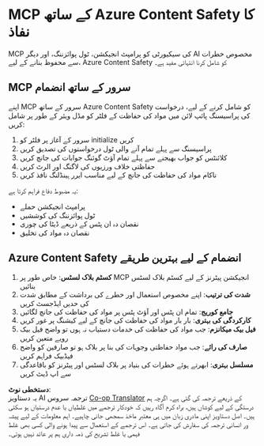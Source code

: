 <!--
CO_OP_TRANSLATOR_METADATA:
{
  "original_hash": "1b6c746d9e190deba4d8765267ffb94e",
  "translation_date": "2025-07-17T02:00:31+00:00",
  "source_file": "02-Security/azure-content-safety-implementation.md",
  "language_code": "ur"
}
-->
# MCP کے ساتھ Azure Content Safety کا نفاذ

MCP کی سیکیورٹی کو پرامپٹ انجیکشن، ٹول پوائزننگ، اور دیگر AI مخصوص خطرات سے محفوظ بنانے کے لیے، Azure Content Safety کو شامل کرنا انتہائی مفید ہے۔

## MCP سرور کے ساتھ انضمام

اپنے MCP سرور کے ساتھ Azure Content Safety کو شامل کرنے کے لیے، درخواست کی پراسیسنگ پائپ لائن میں مواد کی حفاظت کے فلٹر کو مڈل ویئر کے طور پر شامل کریں:

1. سرور کے آغاز پر فلٹر کو initialize کریں  
2. پراسیسنگ سے پہلے تمام آنے والی ٹول درخواستوں کی تصدیق کریں  
3. کلائنٹس کو جواب بھیجنے سے پہلے تمام آؤٹ گوئنگ جوابات کی جانچ کریں  
4. حفاظتی خلاف ورزیوں کی لاگنگ اور الرٹ کریں  
5. ناکام مواد کی حفاظت کی جانچ کے لیے مناسب ایرر ہینڈلنگ نافذ کریں  

یہ مضبوط دفاع فراہم کرتا ہے:  
- پرامپٹ انجیکشن حملے  
- ٹول پوائزننگ کی کوششیں  
- نقصان دہ ان پٹس کے ذریعے ڈیٹا کی چوری  
- نقصان دہ مواد کی تخلیق  

## Azure Content Safety انضمام کے لیے بہترین طریقے

1. **کسٹم بلاک لسٹس**: خاص طور پر MCP انجیکشن پیٹرنز کے لیے کسٹم بلاک لسٹس بنائیں  
2. **شدت کی ترتیب**: اپنے مخصوص استعمال اور خطرے کی برداشت کے مطابق شدت کی حدیں ایڈجسٹ کریں  
3. **جامع کوریج**: تمام ان پٹس اور آؤٹ پٹس پر مواد کی حفاظت کی جانچ لگائیں  
4. **کارکردگی کی بہتری**: بار بار مواد کی حفاظت کی جانچ کے لیے کیشنگ پر غور کریں  
5. **فیل بیک میکانزم**: جب مواد کی حفاظت کی خدمات دستیاب نہ ہوں تو واضح فیل بیک رویے متعین کریں  
6. **صارف کی رائے**: جب مواد حفاظتی وجوہات کی بنا پر بلاک ہو تو صارفین کو واضح فیڈبیک فراہم کریں  
7. **مسلسل بہتری**: ابھرتے ہوئے خطرات کی بنیاد پر بلاک لسٹس اور پیٹرنز کو باقاعدگی سے اپ ڈیٹ کریں

**دستخطی نوٹ**:  
یہ دستاویز AI ترجمہ سروس [Co-op Translator](https://github.com/Azure/co-op-translator) کے ذریعے ترجمہ کی گئی ہے۔ اگرچہ ہم درستگی کے لیے کوشاں ہیں، براہ کرم آگاہ رہیں کہ خودکار ترجمے میں غلطیاں یا عدم درستیاں ہو سکتی ہیں۔ اصل دستاویز اپنی مادری زبان میں ہی معتبر ماخذ سمجھی جانی چاہیے۔ اہم معلومات کے لیے پیشہ ور انسانی ترجمہ کی سفارش کی جاتی ہے۔ اس ترجمے کے استعمال سے پیدا ہونے والی کسی بھی غلط فہمی یا غلط تشریح کی ذمہ داری ہم پر عائد نہیں ہوتی۔